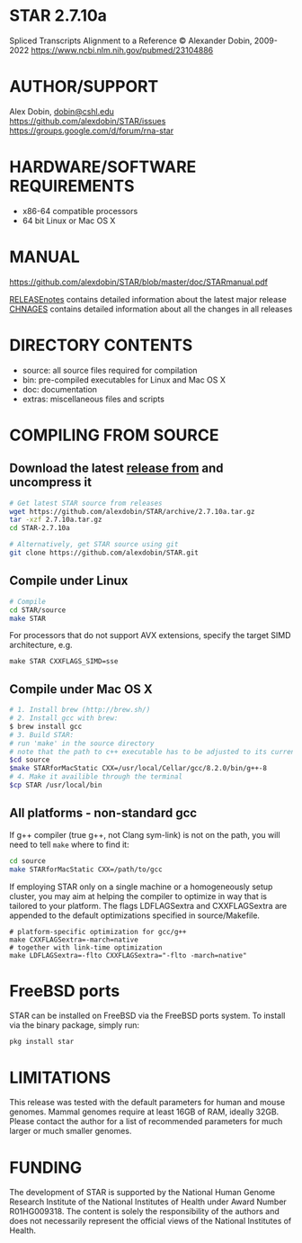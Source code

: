 STAR 2.7.10a
==========
Spliced Transcripts Alignment to a Reference
© Alexander Dobin, 2009-2022
https://www.ncbi.nlm.nih.gov/pubmed/23104886

AUTHOR/SUPPORT
==============
Alex Dobin, dobin@cshl.edu </br>
https://github.com/alexdobin/STAR/issues </br>
https://groups.google.com/d/forum/rna-star

HARDWARE/SOFTWARE REQUIREMENTS
==============================
  * x86-64 compatible processors
  * 64 bit Linux or Mac OS X

MANUAL
======
https://github.com/alexdobin/STAR/blob/master/doc/STARmanual.pdf

[RELEASEnotes](https://github.com/alexdobin/STAR/blob/master/RELEASEnotes.md) contains detailed information about the latest major release
[CHNAGES](https://github.com/alexdobin/STAR/blob/master/CHANGES.md) contains detailed information about all the changes in all releases

DIRECTORY CONTENTS
==================
  * source: all source files required for compilation
  * bin: pre-compiled executables for Linux and Mac OS X
  * doc: documentation
  * extras: miscellaneous files and scripts

COMPILING FROM SOURCE
=====================

Download the latest [release from](https://github.com/alexdobin/STAR/releases) and uncompress it
--------------------------------------------------------

```bash
# Get latest STAR source from releases
wget https://github.com/alexdobin/STAR/archive/2.7.10a.tar.gz
tar -xzf 2.7.10a.tar.gz
cd STAR-2.7.10a

# Alternatively, get STAR source using git
git clone https://github.com/alexdobin/STAR.git
```

Compile under Linux
-------------------

```bash
# Compile
cd STAR/source
make STAR
```
For processors that do not support AVX extensions, specify the target SIMD architecture, e.g.
```
make STAR CXXFLAGS_SIMD=sse
```


Compile under Mac OS X
----------------------

```bash
# 1. Install brew (http://brew.sh/)
# 2. Install gcc with brew:
$ brew install gcc
# 3. Build STAR:
# run 'make' in the source directory
# note that the path to c++ executable has to be adjusted to its current version
$cd source
$make STARforMacStatic CXX=/usr/local/Cellar/gcc/8.2.0/bin/g++-8
# 4. Make it availible through the terminal
$cp STAR /usr/local/bin
```

All platforms - non-standard gcc
--------------------------------

If g++ compiler (true g++, not Clang sym-link) is not on the path, you will need to tell `make` where to find it:
```bash
cd source
make STARforMacStatic CXX=/path/to/gcc
```

If employing STAR only on a single machine or a homogeneously setup cluster, you may aim at helping the compiler to optimize in way that is tailored to your platform. The flags LDFLAGSextra and CXXFLAGSextra are appended to the default optimizations specified in source/Makefile.
```
# platform-specific optimization for gcc/g++
make CXXFLAGSextra=-march=native
# together with link-time optimization
make LDFLAGSextra=-flto CXXFLAGSextra="-flto -march=native"
```

FreeBSD ports
=============

STAR can be installed on FreeBSD via the FreeBSD ports system.
To install via the binary package, simply run:
```
pkg install star
```

LIMITATIONS
===========
This release was tested with the default parameters for human and mouse genomes.
Mammal genomes require at least 16GB of RAM, ideally 32GB.
Please contact the author for a list of recommended parameters for much larger or much smaller genomes.


FUNDING
=======
The development of STAR is supported by the National Human Genome Research Institute of
the National Institutes of Health under Award Number R01HG009318.
The content is solely the responsibility of the authors and does not necessarily represent the official views of the National Institutes of Health.
